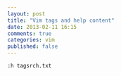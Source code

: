 ```yaml
---
layout: post
title: "Vim tags and help content"
date: 2013-02-11 16:15
comments: true
categories: vim
published: false
---
```

`:h tagsrch.txt`
